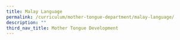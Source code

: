 ```yaml
---
title: Malay Language
permalink: /curriculum/mother-tongue-department/malay-language/
description: ""
third_nav_title: Mother Tongue Development
---
```

